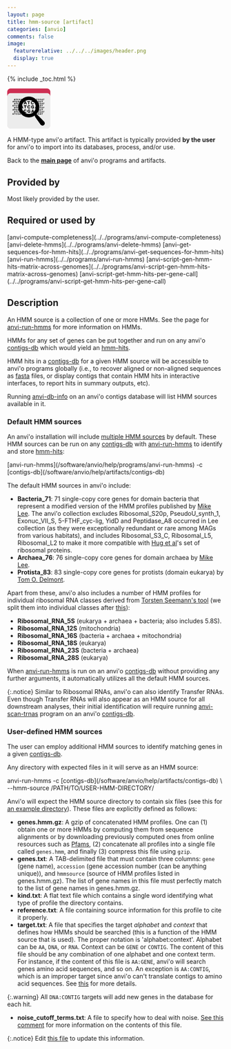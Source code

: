 ```yaml
---
layout: page
title: hmm-source [artifact]
categories: [anvio]
comments: false
image:
  featurerelative: ../../../images/header.png
  display: true
---
```



{% include _toc.html %}


<img src="../../images/icons/HMM.png" alt="HMM" style="width:100px; border:none" />

A HMM-type anvi'o artifact. This artifact is typically provided **by the user** for anvi'o to import into its databases, process, and/or use.

Back to the **[main page](../../)** of anvi'o programs and artifacts.

## Provided by


Most likely provided by the user.


## Required or used by

<p style="text-align: left" markdown="1"><span class="artifact-r">[anvi-compute-completeness](../../programs/anvi-compute-completeness)</span> <span class="artifact-r">[anvi-delete-hmms](../../programs/anvi-delete-hmms)</span> <span class="artifact-r">[anvi-get-sequences-for-hmm-hits](../../programs/anvi-get-sequences-for-hmm-hits)</span> <span class="artifact-r">[anvi-run-hmms](../../programs/anvi-run-hmms)</span> <span class="artifact-r">[anvi-script-gen-hmm-hits-matrix-across-genomes](../../programs/anvi-script-gen-hmm-hits-matrix-across-genomes)</span> <span class="artifact-r">[anvi-script-get-hmm-hits-per-gene-call](../../programs/anvi-script-get-hmm-hits-per-gene-call)</span></p>

## Description

An HMM source is a collection of one or more HMMs. See the page for <span class="artifact-n">[anvi-run-hmms](/software/anvio/help/programs/anvi-run-hmms)</span> for more information on HMMs. 

HMMs for any set of genes can be put together and run on any anvi'o <span class="artifact-n">[contigs-db](/software/anvio/help/artifacts/contigs-db)</span> which would yield an <span class="artifact-n">[hmm-hits](/software/anvio/help/artifacts/hmm-hits)</span>.

HMM hits in a <span class="artifact-n">[contigs-db](/software/anvio/help/artifacts/contigs-db)</span> for a given HMM source will be accessible to anvi'o programs globally (i.e., to recover aligned or non-aligned sequences as <span class="artifact-n">[fasta](/software/anvio/help/artifacts/fasta)</span> files, or display contigs that contain HMM hits in interactive interfaces, to report hits in summary outputs, etc).

Running <span class="artifact-n">[anvi-db-info](/software/anvio/help/programs/anvi-db-info)</span> on an anvi'o contigs database will list HMM sources available in it.

### Default HMM sources

An anvi'o installation will include [multiple HMM sources](https://github.com/meren/anvio/tree/master/anvio/data/hmm) by default. These HMM sources can be run on any <span class="artifact-n">[contigs-db](/software/anvio/help/artifacts/contigs-db)</span> with <span class="artifact-n">[anvi-run-hmms](/software/anvio/help/programs/anvi-run-hmms)</span> to identify and store <span class="artifact-n">[hmm-hits](/software/anvio/help/artifacts/hmm-hits)</span>:

<div class="codeblock" markdown="1">
<span class="artifact&#45;n">[anvi&#45;run&#45;hmms](/software/anvio/help/programs/anvi&#45;run&#45;hmms)</span> &#45;c <span class="artifact&#45;n">[contigs&#45;db](/software/anvio/help/artifacts/contigs&#45;db)</span>
</div>

The default HMM sources in anvi'o include:

* **Bacteria_71**: 71 single-copy core genes for domain bacteria that represent a modified version of the HMM profiles published by [Mike Lee](https://doi.org/10.1093/bioinformatics/btz188). The anvi'o collection excludes Ribosomal_S20p, PseudoU_synth_1, Exonuc_VII_S, 5-FTHF_cyc-lig, YidD and Peptidase_A8 occurred in Lee collection (as they were exceptionally redundant or rare among MAGs from various habitats), and includes Ribosomal_S3_C, Ribosomal_L5, Ribosomal_L2 to make it more compatible with [Hug et al](https://www.nature.com/articles/nmicrobiol201648)'s set of ribosomal proteins.
* **Archaea_76**: 76 single-copy core genes for domain archaea by [Mike Lee](https://doi.org/10.1093/bioinformatics/btz188).
* **Protista_83**: 83 single-copy core genes for protists (domain eukarya) by [Tom O. Delmont](http://merenlab.org/delmont-euk-scgs). 

Apart from these, anvi'o also includes a number of HMM profiles for individual ribosomal RNA classes derived from [Torsten Seemann's tool](https://github.com/tseemann/barrnap) (we split them into individual classes after [this](https://github.com/merenlab/anvio/issues/1411)):

* **Ribosomal\_RNA\_5S** (eukarya + archaea + bacteria; also includes 5.8S).
* **Ribosomal\_RNA\_12S** (mitochondria)
* **Ribosomal\_RNA\_16S** (bacteria + archaea + mitochondria)
* **Ribosomal\_RNA\_18S** (eukarya)
* **Ribosomal\_RNA\_23S** (bacteria + archaea)
* **Ribosomal\_RNA\_28S** (eukarya)

When <span class="artifact-n">[anvi-run-hmms](/software/anvio/help/programs/anvi-run-hmms)</span> is run on an anvi'o <span class="artifact-n">[contigs-db](/software/anvio/help/artifacts/contigs-db)</span> without providing any further arguments, it automatically utilizes all the default HMM sources.

{:.notice}
Similar to Ribosomal RNAs, anvi'o can also identify Transfer RNAs. Even though Transfer RNAs will also appear as an HMM source for all downstream analyses, their initial identification will require running <span class="artifact-n">[anvi-scan-trnas](/software/anvio/help/programs/anvi-scan-trnas)</span> program on an anvi'o <span class="artifact-n">[contigs-db](/software/anvio/help/artifacts/contigs-db)</span>. 

### User-defined HMM sources

The user can employ additional HMM sources to identify matching genes in a given <span class="artifact-n">[contigs-db](/software/anvio/help/artifacts/contigs-db)</span>.

Any directory with expected files in it will serve as an HMM source:

<div class="codeblock" markdown="1">
anvi&#45;run&#45;hmms &#45;c <span class="artifact&#45;n">[contigs&#45;db](/software/anvio/help/artifacts/contigs&#45;db)</span> \
              &#45;&#45;hmm&#45;source /PATH/TO/USER&#45;HMM&#45;DIRECTORY/
</div>

Anvi'o will expect the HMM source directory to contain six files (see this for [an example directory](https://github.com/merenlab/anvio/tree/master/anvio/data/hmm/Protista_83)). These files are explicitly defined as follows:

* **genes.hmm.gz**: A gzip of concatenated HMM profiles. One can (1) obtain one or more HMMs by computing them from sequence alignments or by downloading previously computed ones from online resources such as [Pfams](https://pfam.xfam.org/family/browse?browse=new), (2) concatenate all profiles into a single file called `genes.hmm`, and finally (3) compress this file using `gzip`.
* **genes.txt**: A TAB-delimited file that must contain three columns: `gene` (gene name), `accession` (gene accession number (can be anything unique)), and `hmmsource` (source of HMM profiles listed in genes.hmm.gz). The list of gene names in this file must perfectly match to the list of gene names in genes.hmm.gz.
* **kind.txt**: A flat text file which contains a single word identifying what type of profile the directory contains.
* **reference.txt**: A file containing source information for this profile to cite it properly.
* **target.txt**: A file that specifies the target *alphabet* and  *context* that defines how HMMs should be searched (this is a function of the HMM source that is used). The proper notation is 'alphabet:context'. Alphabet can be `AA`, `DNA`, or `RNA`. Context can be `GENE` or `CONTIG`. The content of this file should be any combination of one alphabet and one context term. For instance, if the content of this file is `AA:GENE`, anvi'o will search genes amino acid sequences, and so on. An exception is `AA:CONTIG`, which is an improper target since anvi'o can't translate contigs to amino acid sequences. See [this](https://github.com/meren/anvio/pull/402) for more details.

{:.warning}
All `DNA:CONTIG` targets will add new genes in the database for each hit.

* **noise_cutoff_terms.txt**: A file to specify how to deal with noise. [See this comment](https://github.com/merenlab/anvio/issues/498#issuecomment-362115921) for more information on the contents of this file.


{:.notice}
Edit [this file](https://github.com/merenlab/anvio/tree/master/anvio/docs/artifacts/hmm-source.md) to update this information.

